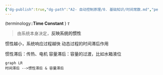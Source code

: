 ```yaml
---
{"dg-publish":true,"dg-path":"A2- 自动控制原理/0. 基础知识/时间常数.md","permalink":"/A2- 自动控制原理/0. 基础知识/时间常数/","dgPassFrontmatter":true,"noteIcon":"","created":"2024-05-21T15:20:28.342+08:00","updated":"2025-04-14T17:48:23.237+08:00"}
---
```


(terminology::**Time Constant**  ) $\tau$
>由系统本身决定，**反映系统的惯性**

惯性越小，系统响应过程越快
动态过程的时间滞后作用

惯性滞后：传热、电机
容量滞后：容量的过渡，比如水箱液位

```mermaid
graph LR
时间滞后 -->惯性滞后 & 容量滞后
```

